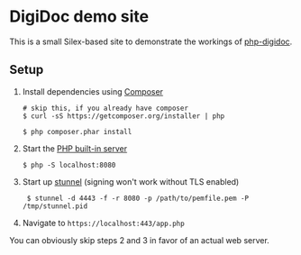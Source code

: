 DigiDoc demo site
=================

This is a small Silex-based site to demonstrate the workings of
[php-digidoc](https://github.com/kgilden/php-digidoc).

## Setup

1.  Install dependencies using [Composer](https://getcomposer.org/)

    ```
    # skip this, if you already have composer
    $ curl -sS https://getcomposer.org/installer | php

    $ php composer.phar install
    ```

2.  Start the [PHP built-in server](http://www.php.net/manual/en/features.commandline.webserver.php)

    ```
    $ php -S localhost:8080
    ```

3.  Start up [stunnel](http://stunnel.org/) (signing won't work without TLS enabled)

    ```
     $ stunnel -d 4443 -f -r 8080 -p /path/to/pemfile.pem -P /tmp/stunnel.pid
    ```

4.  Navigate to `https://localhost:443/app.php`

You can obviously skip steps 2 and 3 in favor of an actual web server.

